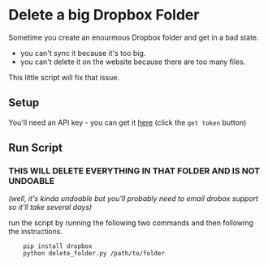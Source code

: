 # Delete a big Dropbox Folder

Sometime you create an enourmous Dropbox folder and get in a bad state.
 - you can't sync it because it's too big. 
 - you can't delete it on the website because there are too many files.

This little script will fix that issue.


## Setup

You'll need an API key - you can get it [here](https://dropbox.github.io/dropbox-api-v2-explorer/#files_delete_v2) (click the `get token` button)


## Run Script

### __THIS WILL DELETE EVERYTHING IN THAT FOLDER AND IS NOT UNDOABLE__
_(well, it's kinda undoable but you'll probably need to email drobox support so it'll take several days)_

run the script by running the following two commands and then following the instructions.

```
    pip install dropbox
    python delete_folder.py /path/to/folder
```

